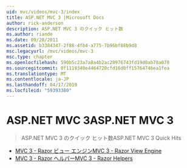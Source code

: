 ```yaml
---
uid: mvc/videos/mvc-3/index
title: ASP.NET MVC 3 |Microsoft Docs
author: rick-anderson
description: ASP.NET MVC 3 のクイック ヒット数
ms.author: riande
ms.date: 09/28/2011
ms.assetid: b3384347-2f88-4fb4-a775-7b96bf88b9d8
msc.legacyurl: /mvc/videos/mvc-3
msc.type: chapter
ms.openlocfilehash: 590b5c23a7a8a4b2ac20976743fd19d0ab70a070
ms.sourcegitcommit: 0f1119340e4464720cfd16d0ff15764746ea1fea
ms.translationtype: MT
ms.contentlocale: ja-JP
ms.lasthandoff: 04/17/2019
ms.locfileid: "59393380"
---
```

# <a name="aspnet-mvc-3"></a><span data-ttu-id="e5666-103">ASP.NET MVC 3</span><span class="sxs-lookup"><span data-stu-id="e5666-103">ASP.NET MVC 3</span></span>

> <span data-ttu-id="e5666-104">ASP.NET MVC 3 のクイック ヒット数</span><span class="sxs-lookup"><span data-stu-id="e5666-104">ASP.NET MVC 3 Quick Hits</span></span>


- [<span data-ttu-id="e5666-105">MVC 3 - Razor ビュー エンジン</span><span class="sxs-lookup"><span data-stu-id="e5666-105">MVC 3 - Razor View Engine</span></span>](mvc-3-razor-view-engine.md)
- [<span data-ttu-id="e5666-106">MVC 3 - Razor ヘルパー</span><span class="sxs-lookup"><span data-stu-id="e5666-106">MVC 3 - Razor Helpers</span></span>](mvc-3-razor-helpers.md)
